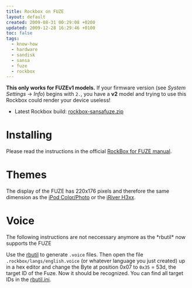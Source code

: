 ```yaml
---
title: Rockbox on FUZE
layout: default
created: 2009-08-31 00:29:08 +0200
updated: 2009-12-28 16:29:46 +0100
toc: false
tags:
  - know-how
  - hardware
  - sandisk
  - sansa
  - fuze
  - rockbox
---
```


<p><div class="notewarning" markdown="1">

**This only works for FUZEv1 models.** If your firmware version (see *System Settings* → *Info*) begins with `2.`,
you have a **v2** model and trying to use this Rockbox could render your device useless!

</div></p>


  * Latest Rockbox build: [rockbox-sansafuze.zip](http://build.rockbox.org/data/rockbox-sansafuze.zip)


Installing
==========

Please read the instructions in the official [RockBox for FUZE manual](http://download.rockbox.org/daily/manual/rockbox-sansafuze/rockbox-buildch2.html#x4-60002).


Themes
======

The display of the FUZE has 220x176 pixels and therefore the same dimension as the [iPod Color/Photo](http://themes.rockbox.org/index.php?target=ipodcolor)
or the [iRiver H3xx](http://themes.rockbox.org/index.php?target=h300).


Voice
=====

<p><div class="noteclassic" markdown="1">
The following instructions are not neccessary anymore as the *rbutil* now supports the FUZE
</div></p>

Use the [rbutil](http://www.rockbox.org/twiki/bin/view/Main/RockboxUtility) to generate `.voice` files.
Then open the file `.rockbox/langs/english.voice` (or whatever language you just created) up in a hex editor and change the
Byte at position 0x07 to `0x35` = 53d, the target ID of the Fuze. Now it should be recognized.
You can find all target IDs in the [rbutil.ini](http://svn.rockbox.org/viewvc.cgi/trunk/rbutil/rbutilqt/rbutil.ini).

